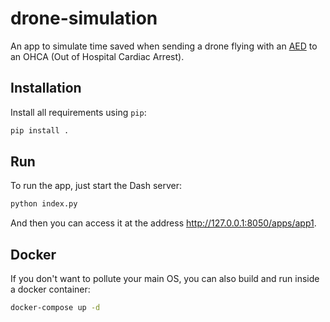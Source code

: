 # drone-simulation

An app to simulate time saved when sending a drone flying with
an [AED](https://en.wikipedia.org/wiki/Automated_external_defibrillator) to an
OHCA (Out of Hospital Cardiac Arrest).

## Installation

Install all requirements using `pip`:

```sh
pip install .
```

## Run

To run the app, just start the Dash server:

```sh
python index.py
```

And then you can access it at the address http://127.0.0.1:8050/apps/app1.

## Docker

If you don't want to pollute your main OS, you can also build and run inside a docker container:

```sh
docker-compose up -d
```
